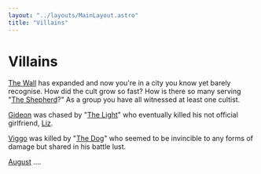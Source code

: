 ```yaml
---
layout: "../layouts/MainLayout.astro"
title: "Villains"
---
```


# Villains
<a href="the-wall">The Wall</a> has expanded and now you're in a city you know yet barely recognise. How did the cult grow so fast? How is there so many serving "<a href="the-shepherd">The Shepherd</a>?" As a group you have all witnessed at least one cultist. 

<a href="Gideon">Gideon</a> was chased by "<a href="the-light">The Light</a>" who eventually killed his not official girlfriend, <a href="Liz">Liz</a>. 

<a href="Viggo">Viggo</a> was killed by "<a href="the-dog">The Dog</a>" who seemed to be invincible to any forms of damage but shared in his battle lust. 

<a href="August">August</a> .... 